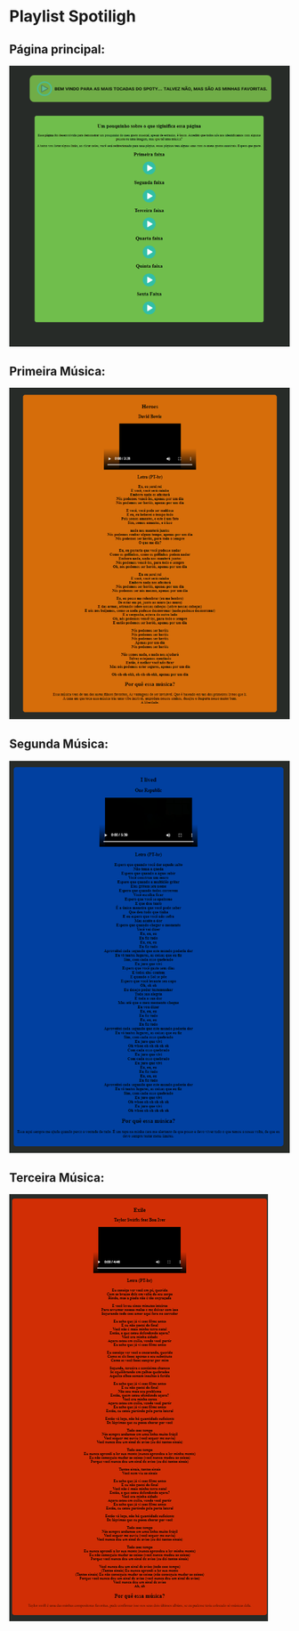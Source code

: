 # Playlist Spotiligh  
## Página principal:
![descrição da imagem](https://github.com/Bessa1/playlist/blob/main/img/play1.png)
## Primeira Música:
![Primeira faixa](https://github.com/Bessa1/playlist/blob/main/img/play2.png)
## Segunda Música:
![Primeira faixa](https://github.com/Bessa1/playlist/blob/main/img/pla3.png)
## Terceira Música:
![Primeira faixa](https://github.com/Bessa1/playlist/blob/main/img/play5.png)
